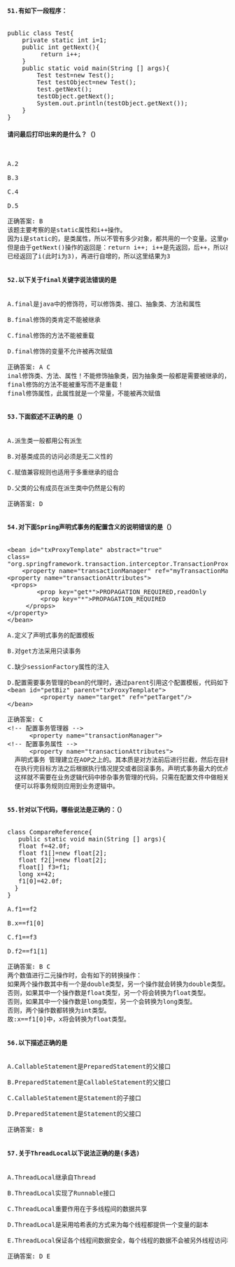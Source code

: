 <pre>
<h4>51.有如下一段程序： </h4>
public class Test{
    private static int i=1;
    public int getNext(){
         return i++;
    }
    public static void main(String [] args){
        Test test=new Test();
        Test testObject=new Test();
        test.getNext();
        testObject.getNext();
        System.out.println(testObject.getNext());
    }
}
<h4>请问最后打印出来的是什么？（） </h4>

A.2

B.3

C.4

D.5

正确答案: B  
该题主要考察的是static属性和i++操作。
因为i是static的，是类属性，所以不管有多少对象，都共用的一个变量。这里getNext()方法被调用了三次，所以进行了三次i++操作。
但是由于getNext()操作的返回是：return i++; i++是先返回，后++，所以在println是，
已经返回了i(此时i为3)，再进行自增的，所以这里结果为3
</pre>
<PRE>
<H4>52.以下关于final关键字说法错误的是</H4>
A.final是java中的修饰符，可以修饰类、接口、抽象类、方法和属性

B.final修饰的类肯定不能被继承

C.final修饰的方法不能被重载

D.final修饰的变量不允许被再次赋值

正确答案: A C
inal修饰类、方法、属性！不能修饰抽象类，因为抽象类一般都是需要被继承的，final修饰后就不能继承了。
final修饰的方法不能被重写而不是重载！ 
final修饰属性，此属性就是一个常量，不能被再次赋值
</PRE>
<PRE>
<H4>53.下面叙述不正确的是（）</H4>
A.派生类一般都用公有派生

B.对基类成员的访问必须是无二义性的

C.赋值兼容规则也适用于多重继承的组合

D.父类的公有成员在派生类中仍然是公有的

正确答案: D
</PRE>
<PRE>
<H4>54.对下面Spring声明式事务的配置含义的说明错误的是（）</H4>
&lt;bean id="txProxyTemplate" abstract="true"
class=
"org.springframework.transaction.interceptor.TransactionProxyFactoryBean">
    &lt;property name="transactionManager" ref="myTransactionManager" />
&lt;property name="transactionAttributes">      
 &lt;props>
        &lt;prop key="get*">PROPAGATION_REQUIRED,readOnly</prop>
         &lt;prop key="*">PROPAGATION_REQUIRED</prop>
     &lt;/props>
&lt;/property> 
&lt;/bean>

A.定义了声明式事务的配置模板

B.对get方法采用只读事务

C.缺少sessionFactory属性的注入

D.配置需要事务管理的bean的代理时，通过parent引用这个配置模板，代码如下：
&lt;bean id="petBiz" parent="txProxyTemplate">
         &lt;property name="target" ref="petTarget"/>
&lt;/bean>

正确答案: C 
&lt;!-- 配置事务管理器 --> 
      &lt;property name="transactionManager">
&lt;!-- 配置事务属性 --> 
      &lt;property name="transactionAttributes">      
  声明式事务 管理建立在AOP之上的。其本质是对方法前后进行拦截，然后在目标方法开始之前创建或者加入一个事务，
  在执行完目标方法之后根据执行情况提交或者回滚事务。声明式事务最大的优点就是不需要通过编程的方式管理事务，
  这样就不需要在业务逻辑代码中掺杂事务管理的代码，只需在配置文件中做相关的事务规则声明(或通过基于@Transactional注解的方式)，
  便可以将事务规则应用到业务逻辑中。 
</PRE>
<pre>
<h4>55.针对以下代码，哪些说法是正确的：（） </h4>
class CompareReference{
   public static void main(String [] args){
   float f=42.0f;
   float f1[]=new float[2];
   float f2[]=new float[2];
   float[] f3=f1;
   long x=42;
   f1[0]=42.0f;
  }
}

A.f1==f2

B.x==f1[0]

C.f1==f3

D.f2==f1[1]

正确答案: B C 
两个数值进行二元操作时，会有如下的转换操作：
如果两个操作数其中有一个是double类型，另一个操作就会转换为double类型。
否则，如果其中一个操作数是float类型，另一个将会转换为float类型。
否则，如果其中一个操作数是long类型，另一个会转换为long类型。
否则，两个操作数都转换为int类型。
故:x==f1[0]中，x将会转换为float类型。 
</pre>
<PRE>
<H4>56.以下描述正确的是</H4>
A.CallableStatement是PreparedStatement的父接口

B.PreparedStatement是CallableStatement的父接口

C.CallableStatement是Statement的子接口

D.PreparedStatement是Statement的父接口

正确答案: B 
</PRE>
<PRE>
<H4>57.关于ThreadLocal以下说法正确的是(多选)</H4>
A.ThreadLocal继承自Thread

B.ThreadLocal实现了Runnable接口

C.ThreadLocal重要作用在于多线程间的数据共享

D.ThreadLocal是采用哈希表的方式来为每个线程都提供一个变量的副本

E.ThreadLocal保证各个线程间数据安全，每个线程的数据不会被另外线程访问和破坏

正确答案: D E  
</PRE>
